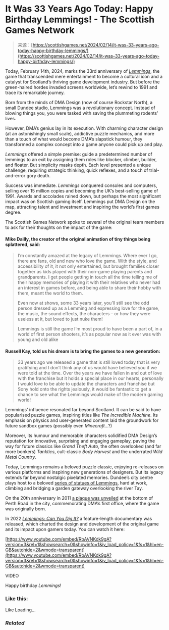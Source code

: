 <!--yml
category: 未分类
date: 2024-05-27 14:55:56
-->

# It Was 33 Years Ago Today: Happy Birthday Lemmings! - The Scottish Games Network

> 来源：[https://scottishgames.net/2024/02/14/it-was-33-years-ago-today-happy-birthday-lemmings/](https://scottishgames.net/2024/02/14/it-was-33-years-ago-today-happy-birthday-lemmings/)

Today, February 14th, 2024, marks the 33rd anniversary of *[Lemmings](https://en.wikipedia.org/wiki/Lemmings_(video_game))*, the game that transcended mere entertainment to become a cultural icon and a catalyst for Scotland’s thriving game development industry. But before the green-haired hordes invaded screens worldwide, let’s rewind to 1991 and trace its remarkable journey.

Born from the minds of DMA Design (now of course Rockstar North), a small Dundee studio, Lemmings was a revolutionary concept. Instead of blowing things you, you were tasked with saving the plummeting rodents’ lives.

However, DMA’s genius lay in its execution. With charming character design (at an astonishingly small scale), addictive puzzle mechanics, and more than a touch of what would become DMA’s slapstick humour, they transformed a complex concept into a game anyone could pick up and play.

*Lemmings* offered a simple premise: guide a predetermined number of lemmings to an exit by assigning them roles like blocker, climber, builder, and floater. But simplicity masks depth. Each level presented a unique challenge, requiring strategic thinking, quick reflexes, and a touch of trial-and-error gory death.

Success was immediate. *Lemmings* conquered consoles and computers, selling over 15 million copies and becoming the UK’s best-selling game of 1991\. Awards and accolades rained down, but perhaps the most significant impact was on Scottish gaming itself. Lemmings put DMA Design on the map, attracting talent and investment and inspiring the world’s first games degree.

The Scottish Games Network spoke to several of the original team members to ask for their thoughts on the impact of the game:

#### Mike Dailly, the creator of the original animation of tiny things being splattered, said:

> I’m constantly amazed at the legacy of Lemmings. Where ever I go, there are fans, old and new who love the game. With the style, and accessibility of it, it not only entertained, but brought families closer together as kids played with their non-game playing parents and grandparents. I get people getting in touch all the time telling me of their happy memories of playing it with their relatives who never had an interest in games before, and being able to share their hobby with them, meant the world to them.
> 
> Even now at shows, some 33 years later, you’ll still see the odd person dressed up as a Lemming and expressing love for the game, the music, the sound effects, the characters – or how they were useless at it, but loved to just nuke them!
> 
> Lemmings is still the game I’m most proud to have been a part of, in a world of first person shooters, it’s as popular now as it ever was with young and old alike

#### Russell Kay, told us his dream is to bring the games to a new generation:

> 33 years ago we released a game that is still loved today that is very gratifying and I don’t think any of us would have believed you if we were told at the time. Over the years we have fallen in and out of love with the franchise but it holds a special place in our hearts, personally I would love to be able to update the characters and franchise but Sony hold onto the rights jealously, it would be fantastic to get a chance to see what the Lemmings would make of the modern gaming world!

Lemmings’ influence resonated far beyond Scotland. It can be said to have popularised puzzle games, inspiring titles like *The Incredible Machine*. Its emphasis on physics and user-generated content laid the groundwork for future sandbox games (possibly even *Minecraft*…?)

Moreover, its humour and memorable characters solidified DMA Design’s reputation for innovative, surprising and engaging gameplay, paving the way for future classics like *Grand Theft Auto*, the often overlooked (and far more bonkers) *Tanktics*, cult-classic *Body Harvest* and the underrated *Wild Metal Country*.

Today, Lemmings remains a beloved puzzle classic, enjoying re-releases on various platforms and inspiring new generations of designers. But its legacy extends far beyond nostalgic pixelated memories. Dundee’s city centre plays host to a beloved [series of statues of Lemmings](https://scottishgames.net/2013/10/14/lets-go-lemmings-in-the-real-world/), hard at work, climbing and bridging a garden gateway overlooking the river Tay.

On the 20th anniversary in 2011 [a plaque was unveiled](https://scottishgames.net/2021/02/15/happy-birthday-lemmings-30-today/) at the bottom of Perth Road in the city, commemorating DMA’s first office, where the game was originally born.

In 2022 *[Lemmings: Can You Dig It?](https://scottishgames.net/2022/02/15/lemmings-can-you-dig-it-youtube/)* a feature-length documentary was released, which charted the design and development of the original game and its impact upon gamers today. You can watch it here:

 [https://www.youtube.com/embed/RbAVNKdk9gA?version=3&rel=1&showsearch=0&showinfo=1&iv_load_policy=1&fs=1&hl=en-GB&autohide=2&wmode=transparent](https://www.youtube.com/embed/RbAVNKdk9gA?version=3&rel=1&showsearch=0&showinfo=1&iv_load_policy=1&fs=1&hl=en-GB&autohide=2&wmode=transparent)

VIDEO

Happy birthday *Lemmings*!

### Like this:

Like Loading...

### *Related*